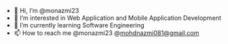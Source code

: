 - 👋 Hi, I’m @monazmi23
- 👀 I’m interested in Web Application and Mobile Application Development
- 🌱 I’m currently learning Software Engineering
- 📫 How to reach me @monazmi23 @mohdnazmi081@gmail.com

<!---
monazmi23/monazmi23 is a ✨ special ✨ repository because its `README.md` (this file) appears on your GitHub profile.
You can click the Preview link to take a look at your changes.
--->
